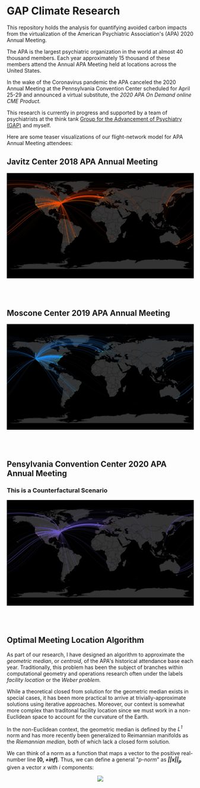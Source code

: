 # GAP Climate Research

This repository holds the analysis for quantifying avoided carbon impacts from the virtualization of the American Psychiatric Association's (APA) 2020 Annual Meeting. 

The APA is the largest psychiatric organization in the world at almost 40 thousand members. Each year approximately 15 thousand of these members attend the Annual APA Meeting held at locations across the United States.

In the wake of the Coronavirus pandemic the APA canceled the 2020 Annual Meeting at the Pennsylvania Convention Center scheduled for April 25-29 and announced a virtual substitute, the *2020 APA On Demand online CME Product.*

This research is currently in progress and supported by a team of psychiatrists at the think tank [Group for the Advancement of Psychiatry (GAP)](https://ourgap.org) and myself.

Here are some teaser visualizations of our flight-network model for APA Annual Meeting attendees:

## Javitz Center 2018 APA Annual Meeting

![NYC 2018 APA Annaul Meeting](/images/NYC2018.jpg)

<br />
<br />

## Moscone Center 2019 APA Annual Meeting

![SF 2019 APA Annaul Meeting](/images/SF2019.jpg)

<br />
<br />

## Pensylvania Convention Center 2020 APA Annual Meeting 

### This is a Counterfactural Scenario

![PHL 2020 APA Annaul Meeting](/images/PHL2020.jpg)

<br />
<br />

## Optimal Meeting Location Algorithm

As part of our research, I have designed an algorithm to approximate the *geometric median*, or *centroid*, of the APA's historical attendance base each year. Traditionally, this problem has been the subject of branches within computational geometry and operations research often under the labels *facility location* or the *Weber problem.*

While a theoretical closed from solution for the geometric median exists in special cases, it has been more practical to arrive at trivially-approximate solutions using iterative approaches. Moreover, our context is somewhat more complex than traditonal facility location since we must work in a non-Euclidean space to account for the curvature of the Earth.

In the non-Euclidean context, the geometric median is defined by the *L<sup>1</sup>* norm and has more recently been generalized to Reimannian manifolds as the *Riemannian median*, both of which lack a closed form solution.

We can think of a norm as a function that maps a vector to the positive real-number line **[0, *+inf*]**. Thus, we can define a general "*p-norm*" as ***||x||<sub>p</sub>*** given a vector *x* with *i* components:

<center><img src="https://render.githubusercontent.com/render/math?math=||x||_p = \left( \sum_i|x_i|^p \right)^{\frac{1}{p}}"></center>

